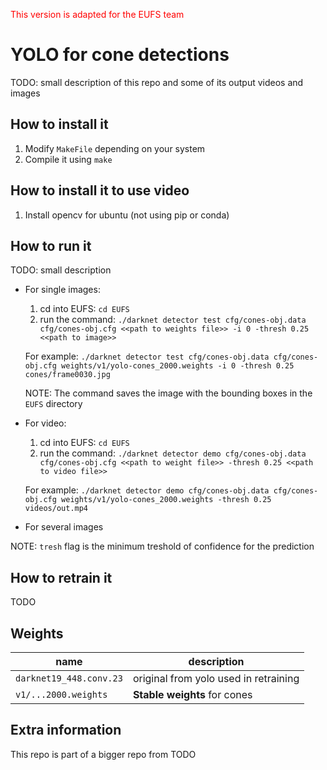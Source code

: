 <span style="color:red">This version is adapted for the EUFS team</span>

# YOLO for cone detections

TODO: small description of this repo and some of its output videos and images 

## How to install it

1. Modify `MakeFile` depending on your system
1. Compile it using `make`

## How to install it to use video 

1. Install opencv for ubuntu (not using pip or conda)

## How to run it

TODO: small description

* For single images: 

	1. cd into EUFS: `cd EUFS`
	2. run the command: `./darknet detector test cfg/cones-obj.data cfg/cones-obj.cfg <<path to weights file>> -i 0 -thresh 0.25 <<path to image>>`

	For example: `./darknet detector test cfg/cones-obj.data cfg/cones-obj.cfg weights/v1/yolo-cones_2000.weights -i 0 -thresh 0.25 cones/frame0030.jpg`

	NOTE: The command saves the image with the bounding boxes in the `EUFS` directory

* For video:

	1. cd into EUFS: `cd EUFS`
	2. run the command: `./darknet detector demo cfg/cones-obj.data cfg/cones-obj.cfg <<path to weight file>> -thresh 0.25 <<path to video file>>`

	For example: `./darknet detector demo cfg/cones-obj.data cfg/cones-obj.cfg weights/v1/yolo-cones_2000.weights -thresh 0.25 videos/out.mp4`

* For several images


NOTE: `tresh` flag is the minimum treshold of confidence for the prediction
## How to retrain it

TODO

## Weights

| name | description |
| --- | --- |
| `darknet19_448.conv.23` | original from yolo used in retraining |
| `v1/...2000.weights` | **Stable weights** for cones |

## Extra information

This repo is part of a bigger repo from TODO
